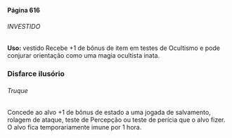 
**Página 616**

###### INVESTIDO
**Uso:** vestido
Recebe +1 de bônus de item em testes de Ocultismo e pode conjurar orientação como uma magia ocultista inata.

### Disfarce ilusório
###### Truque
Concede ao alvo +1 de bônus de estado a uma jogada de salvamento, rolagem de ataque, teste de Percepção ou teste de perícia que o alvo fizer.
O alvo fica temporariamente imune por 1 hora.